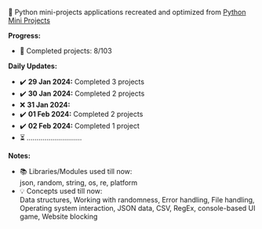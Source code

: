 🐍 Python mini-projects applications recreated and optimized from [Python Mini Projects](https://python-world.github.io/python-mini-projects/#/)

**Progress:**
- 📅 Completed projects: 8/103

**Daily Updates:**
- ✔️ **29 Jan 2024:** Completed 3 projects
- ✔️ **30 Jan 2024:** Completed 2 projects
- ❌ **31 Jan 2024:**
- ✔️ **01 Feb 2024:** Completed 2 projects
- ✔️ **02 Feb 2024:** Completed 1 project
- ⏳ *............................*

**Notes:**
- 📚 Libraries/Modules used till now:<br>
  json, random, string, os, re, platform
- 💡 Concepts used till now:<br>
  Data structures, Working with randomness, Error handling, File handling, Operating system interaction, JSON data, CSV, RegEx, console-based UI game, Website blocking
